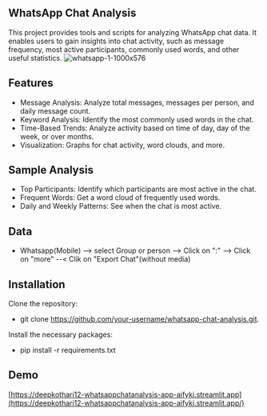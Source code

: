 ## WhatsApp Chat Analysis
This project provides tools and scripts for analyzing WhatsApp chat data. It enables users to gain insights into chat activity, such as message frequency, most active participants, commonly used words, and other useful statistics.
![whatsapp-1-1000x576](https://github.com/user-attachments/assets/d0763bdf-272f-4fa1-95bc-d95bd1651119)

## Features
* Message Analysis: Analyze total messages, messages per person, and daily message count.
* Keyword Analysis: Identify the most commonly used words in the chat.
* Time-Based Trends: Analyze activity based on time of day, day of the week, or over months.
* Visualization: Graphs for chat activity, word clouds, and more.
  
## Sample Analysis
* Top Participants: Identify which participants are most active in the chat.
* Frequent Words: Get a word cloud of frequently used words.
* Daily and Weekly Patterns: See when the chat is most active.

## Data
* Whatsapp(Mobile) --> select Group or person --> Click on ":" --> Click on "more" --< Clik on "Export Chat"(without media)

## Installation
Clone the repository:
* git clone https://github.com/your-username/whatsapp-chat-analysis.git.
  
Install the necessary packages:
* pip install -r requirements.txt

## Demo 
[https://deepkothari12-whatsappchatanalysis-app-aifyki.streamlit.app](https://deepkothari12-whatsappchatanalysis-app-aifyki.streamlit.app/)
